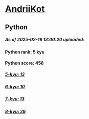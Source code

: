 # [AndriiKot](https://www.codewars.com/users/AndriiKot) 
## Python

##### As of 2025-02-19 13:00:20 uploaded:

#### Python rank: 5 kyu

#### Python score: 458

##### [5-kyu: 13](https://github.com/AndriiKot/Python__CodeWars/tree/main/kyu-5)

##### [6-kyu: 10](https://github.com/AndriiKot/Python__CodeWars/tree/main/kyu-6)

##### [7-kyu: 13](https://github.com/AndriiKot/Python__CodeWars/tree/main/kyu-7)

##### [8-kyu: 29](https://github.com/AndriiKot/Python__CodeWars/tree/main/kyu-8)

